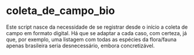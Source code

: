 # coleta_de_campo_bio
Este script nasce da necessidade de se registrar desde o início a coleta de campo em formato digital. Há que se adaptar a cada caso, com certeza, já que, por exemplo, uma listagem com todas as espécies da flora/fauna apenas brasileira seria desnecessário, embora concretizável.
